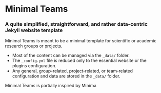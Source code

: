 # Minimal Teams

### A quite simplified, straightforward, and rather data-centric Jekyll website template

Minimal Teams is meant to be a minimal template for scientific or academic research groups or projects.
* Most of the content can be managed via the `_data/` folder.
* The `_config.yml` file is reduced only to the essential website or the plugins configuration.
* Any general, group-related, project-related, or team-related configuration and data are stored in the `_data/` folder.

Minimal Teams is partially inspired by Minima.
